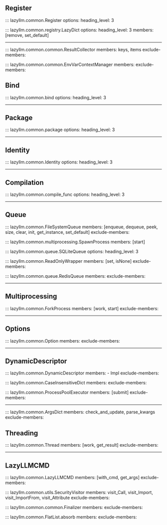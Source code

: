 ## Register

::: lazyllm.common.Register
    options:
      heading_level: 3

::: lazyllm.common.registry.LazyDict
    options:
      heading_level: 3
      members: [remove, set_default]

---

::: lazyllm.common.common.ResultCollector
    members: keys, items
    exclude-members:

::: lazyllm.common.common.EnvVarContextManager
    members: 
    exclude-members:

## Bind

::: lazyllm.common.bind
    options:
      heading_level: 3

---

## Package

::: lazyllm.common.package
    options:
      heading_level: 3

---

## Identity

::: lazyllm.common.Identity
    options:
      heading_level: 3

---

## Compilation

::: lazyllm.common.compile_func
    options:
      heading_level: 3

---

## Queue

::: lazyllm.common.FileSystemQueue
    members: [enqueue, dequeue, peek, size, clear, init, get_instance, set_default]
    exclude-members:

::: lazyllm.common.multiprocessing.SpawnProcess
    members: [start]

::: lazyllm.common.queue.SQLiteQueue
    options:
      heading_level: 3

::: lazyllm.common.ReadOnlyWrapper
    members: [set, isNone]
    exclude-members:

::: lazyllm.common.queue.RedisQueue
    members: 
    exclude-members:

---

## Multiprocessing

::: lazyllm.common.ForkProcess
    members: [work, start]
    exclude-members:

---

## Options

::: lazyllm.common.Option
    members: 
    exclude-members:

---

## DynamicDescriptor

::: lazyllm.common.DynamicDescriptor
    members:
    - Impl
    exclude-members:

::: lazyllm.common.CaseInsensitiveDict
    members: 
    exclude-members:

::: lazyllm.common.ProcessPoolExecutor
    members: [submit]
    exclude-members:

---

::: lazyllm.common.ArgsDict
    members: check_and_update, parse_kwargs
    exclude-members:
## Threading

::: lazyllm.common.Thread
    members: [work, get_result]
    exclude-members:

---

## LazyLLMCMD

::: lazyllm.common.LazyLLMCMD
    members: [with_cmd, get_args]
    exclude-members:


::: lazyllm.common.utils.SecurityVisitor
    members: visit_Call, visit_Import, visit_ImportFrom, visit_Attribute
    exclude-members:

::: lazyllm.common.common.Finalizer
    members: 
    exclude-members:

::: lazyllm.common.FlatList.absorb
    members: 
    exclude-members:    